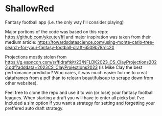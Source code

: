 # ShallowRed
Fantasy football app (i.e. the only way I'll consider playing)

Major portions of the code was based on this repo: https://github.com/ykeuter/ffl and major inspiration was taken from their medium article: https://towardsdatascience.com/using-monte-carlo-tree-search-for-your-fantasy-football-draft-6509b78a1c20

Projections mostly stolen from https://g.espncdn.com/s/ffldraftkit/23/NFLDK2023_CS_ClayProjections2023.pdf?adddata=2023CS_ClayProjections2023 (is Mike Clay the best perfromance predictor? Who cares, it was much easier for me to creat dataframes from a pdf than to relearn beautifulsoup to scrape down from other websites).

Feel free to clone the repo and use it to win (or lose) your fantasy football leagues. When starting a draft you will have to enter all picks but I've included a sim option if you want a strategy for setting and forgetting your preffered auto draft strategy.

